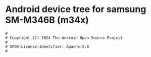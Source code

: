 # Android device tree for samsung SM-M346B (m34x)

```
#
# Copyright (C) 2024 The Android Open Source Project
#
# SPDX-License-Identifier: Apache-2.0
#
```
